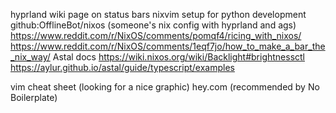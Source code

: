 hyprland wiki page on status bars
nixvim setup for python development
github:OfflineBot/nixos (someone's nix config with hyprland and ags)
https://www.reddit.com/r/NixOS/comments/pomqf4/ricing_with_nixos/
https://www.reddit.com/r/NixOS/comments/1eqf7jo/how_to_make_a_bar_the_nix_way/
Astal docs
https://wiki.nixos.org/wiki/Backlight#brightnessctl
https://aylur.github.io/astal/guide/typescript/examples

vim cheat sheet (looking for a nice graphic)
hey.com (recommended by No Boilerplate)


